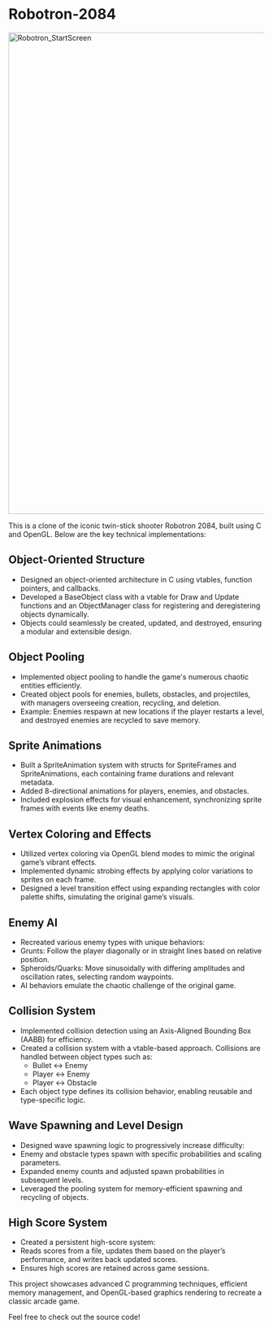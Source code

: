 # Robotron-2084

<img width="946" alt="Robotron_StartScreen" src="https://github.com/user-attachments/assets/21a5a278-541f-4a6b-badf-5d32554543e4" />

This is a clone of the iconic twin-stick shooter Robotron 2084, built using C and OpenGL. Below are the key technical implementations:

## Object-Oriented Structure
- Designed an object-oriented architecture in C using vtables, function pointers, and callbacks.
- Developed a BaseObject class with a vtable for Draw and Update functions and an ObjectManager class for registering and deregistering objects dynamically.
- Objects could seamlessly be created, updated, and destroyed, ensuring a modular and extensible design.
  
## Object Pooling
- Implemented object pooling to handle the game's numerous chaotic entities efficiently.
- Created object pools for enemies, bullets, obstacles, and projectiles, with managers overseeing creation, recycling, and deletion.
- Example: Enemies respawn at new locations if the player restarts a level, and destroyed enemies are recycled to save memory.

## Sprite Animations
- Built a SpriteAnimation system with structs for SpriteFrames and SpriteAnimations, each containing frame durations and relevant metadata.
- Added 8-directional animations for players, enemies, and obstacles.
- Included explosion effects for visual enhancement, synchronizing sprite frames with events like enemy deaths.
  
## Vertex Coloring and Effects
- Utilized vertex coloring via OpenGL blend modes to mimic the original game’s vibrant effects.
- Implemented dynamic strobing effects by applying color variations to sprites on each frame.
- Designed a level transition effect using expanding rectangles with color palette shifts, simulating the original game’s visuals.

## Enemy AI
- Recreated various enemy types with unique behaviors:
- Grunts: Follow the player diagonally or in straight lines based on relative position.
- Spheroids/Quarks: Move sinusoidally with differing amplitudes and oscillation rates, selecting random waypoints.
- AI behaviors emulate the chaotic challenge of the original game.

## Collision System
- Implemented collision detection using an Axis-Aligned Bounding Box (AABB) for efficiency.
- Created a collision system with a vtable-based approach. Collisions are handled between object types such as:
  - Bullet ↔ Enemy
  - Player ↔ Enemy
  - Player ↔ Obstacle
- Each object type defines its collision behavior, enabling reusable and type-specific logic.
  
## Wave Spawning and Level Design
- Designed wave spawning logic to progressively increase difficulty:
- Enemy and obstacle types spawn with specific probabilities and scaling parameters.
- Expanded enemy counts and adjusted spawn probabilities in subsequent levels.
- Leveraged the pooling system for memory-efficient spawning and recycling of objects.

## High Score System
- Created a persistent high-score system:
- Reads scores from a file, updates them based on the player’s performance, and writes back updated scores.
- Ensures high scores are retained across game sessions.
  
This project showcases advanced C programming techniques, efficient memory management, and OpenGL-based graphics rendering to recreate a classic arcade game.

Feel free to check out the source code!
